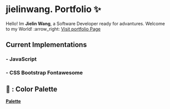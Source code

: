 # jielinwang. Portfolio :sparkles:

<p>Hello! Im <b>Jielin Wang</b>, a Software Developer ready for advantures. Welcome to my World! :arrow_right:
  <a href="https://jielinwang.github.io/">Visit portfolio Page</a>
</p>

## Current Implementations

### - JavaScript
### - CSS Bootstrap Fontawesome

## 🦋 : Color Palette
**[Palette](https://coolors.co/palette/cb997e-ddbea9-ffe8d6-b7b7a4-a5a58d-6b705c)**
